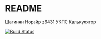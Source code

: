 # README #

Шагинян Норайр z6431 УКПО Калькулятор

[![Build Status](https://travis-ci.com/iNorair/UKPO_KR.svg?branch=master)](https://travis-ci.com/iNorair/UKPO_KR)

